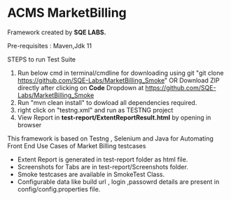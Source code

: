 # ACMS MarketBilling
Framework created by **SQE LABS.**

Pre-requisites : Maven,Jdk 11

  STEPS to run Test Suite
1. Run below cmd in terminal/cmdline for downloading  using git 
        "git clone https://github.com/SQE-Labs/MarketBilling_Smoke"
   OR Download ZIP directly after clicking on **Code** Dropdown at https://github.com/SQE-Labs/MarketBilling_Smoke
2. Run "mvn clean install"  to dowload all dependencies required. 
3. right click on "testng.xml" and run as TESTNG project 
4. View Report in **test-report/ExtentReportResult.html** by opening in browser


This framework is based on Testng , Selenium and Java for Automating Front End Use Cases of Market Billing testcases
* Extent Report is generated in test-report folder as html file.
* Screenshots for Tabs are in test-report/Screenshots folder.
* Smoke testcases are available in SmokeTest Class.
* Configurable data like build url , login  ,passowrd   details are present in config/config.properties file.
